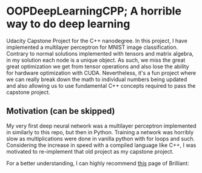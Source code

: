 # OOPDeepLearningCPP; A horrible way to do deep learning
Udacity Capstone Project for the C++ nanodegree. In this project, I have implemented a multilayer perceptron for MNIST image classification. Contrary to normal solutions implemented with tensors and matrix algebra, in my solution each node is a unique object. As such, we miss the great great optimization we get from tensor operations and also lose the ability for hardware optimization with CUDA. Nevertheless, it's a fun project where we can really break down the math to individual numbers being updated and also allowing us to use fundamental C++ concepts required to pass the capstone project.

## Motivation (can be skipped)
My very first deep neural network was a multilayer perceptron implemented in similarly to this repo, but then in Python. Training a network was horribly slow as multiplications were done in vanilla python with for loops and such. Considering the increase in speed with a compiled language like C++, I was motivated to re-implement that old project as my capstone project.


For a better understanding, I can highly recommend [this](https://brilliant.org/wiki/backpropagation/) page of Brilliant: 

